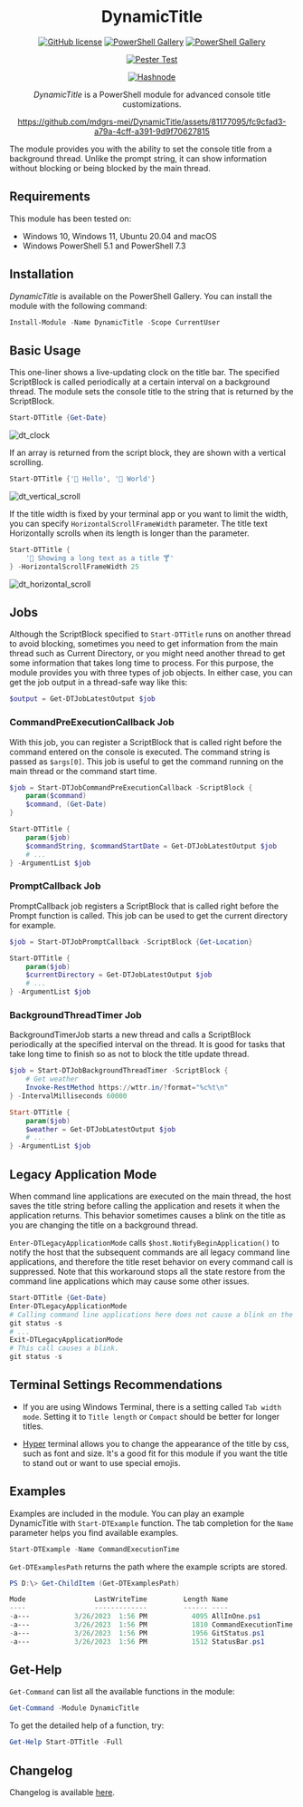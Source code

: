 <div align="center">

# DynamicTitle

[![GitHub license](https://img.shields.io/github/license/mdgrs-mei/DynamicTitle)](https://github.com/mdgrs-mei/DynamicTitle/blob/main/LICENSE)
[![PowerShell Gallery](https://img.shields.io/powershellgallery/p/DynamicTitle)](https://www.powershellgallery.com/packages/DynamicTitle)
[![PowerShell Gallery](https://img.shields.io/powershellgallery/dt/DynamicTitle)](https://www.powershellgallery.com/packages/DynamicTitle)

[![Pester Test](https://github.com/mdgrs-mei/DynamicTitle/actions/workflows/pester-test.yml/badge.svg)](https://github.com/mdgrs-mei/DynamicTitle/actions/workflows/pester-test.yml)
    
[![Hashnode](https://img.shields.io/badge/Hashnode-2962FF?style=for-the-badge&logo=hashnode&logoColor=white)](https://mdgrs.hashnode.dev/building-your-own-terminal-status-bar-in-powershell)

*DynamicTitle* is a PowerShell module for advanced console title customizations.

https://github.com/mdgrs-mei/DynamicTitle/assets/81177095/fc9cfad3-a79a-4cff-a391-9d9f70627815

</div>

The module provides you with the ability to set the console title from a background thread. Unlike the prompt string, it can show information without blocking or being blocked by the main thread.

## Requirements

This module has been tested on:

- Windows 10, Windows 11, Ubuntu 20.04 and macOS
- Windows PowerShell 5.1 and PowerShell 7.3

## Installation

*DynamicTitle* is available on the PowerShell Gallery. You can install the module with the following command:

```powershell
Install-Module -Name DynamicTitle -Scope CurrentUser
```

## Basic Usage

This one-liner shows a live-updating clock on the title bar. The specified ScriptBlock is called periodically at a certain interval on a background thread. The module sets the console title to the string that is returned by the ScriptBlock.

```powershell
Start-DTTitle {Get-Date}
```

![dt_clock](https://user-images.githubusercontent.com/81177095/224546336-b7ecc18f-31b6-4a9b-9688-22e0da81d266.gif)

If an array is returned from the script block, they are shown with a vertical scrolling.

```powershell
Start-DTTitle {'🌷 Hello', '🌼 World'}
```

![dt_vertical_scroll](https://user-images.githubusercontent.com/81177095/224547384-37f69aaf-0089-49f6-9728-589679142206.gif)

If the title width is fixed by your terminal app or you want to limit the width, you can specify `HorizontalScrollFrameWidth` parameter. The title text Horizontally scrolls when its length is longer than the parameter.

```powershell
Start-DTTitle {
    '🍷 Showing a long text as a title 🍸'
} -HorizontalScrollFrameWidth 25
```

![dt_horizontal_scroll](https://user-images.githubusercontent.com/81177095/224547683-9c417aa6-689f-403f-809f-ea2c4e696b63.gif)

## Jobs

Although the ScriptBlock specified to `Start-DTTitle` runs on another thread to avoid blocking, sometimes you need to get information from the main thread such as Current Directory, or you might need another thread to get some information that takes long time to process. For this purpose, the module provides you with three types of job objects. In either case, you can get the job output in a thread-safe way like this:

```powershell
$output = Get-DTJobLatestOutput $job
```

### CommandPreExecutionCallback Job

With this job, you can register a ScriptBlock that is called right before the command entered on the console is executed. The command string is passed as `$args[0]`. This job is useful to get the command running on the main thread or the command start time.

```powershell
$job = Start-DTJobCommandPreExecutionCallback -ScriptBlock {
    param($command)
    $command, (Get-Date)
}

Start-DTTitle {
    param($job)
    $commandString, $commandStartDate = Get-DTJobLatestOutput $job
    # ...
} -ArgumentList $job
```

### PromptCallback Job

PromptCallback job registers a ScriptBlock that is called right before the Prompt function is called. This job can be used to get the current directory for example.

```powershell
$job = Start-DTJobPromptCallback -ScriptBlock {Get-Location}

Start-DTTitle {
    param($job)
    $currentDirectory = Get-DTJobLatestOutput $job
    # ...
} -ArgumentList $job
```

### BackgroundThreadTimer Job

BackgroundTimerJob starts a new thread and calls a ScriptBlock periodically at the specified interval on the thread. It is good for tasks that take long time to finish so as not to block the title update thread.

```powershell
$job = Start-DTJobBackgroundThreadTimer -ScriptBlock {
    # Get weather
    Invoke-RestMethod https://wttr.in/?format="%c%t\n"
} -IntervalMilliseconds 60000

Start-DTTitle {
    param($job)
    $weather = Get-DTJobLatestOutput $job
    # ...
} -ArgumentList $job
```

## Legacy Application Mode

When command line applications are executed on the main thread, the host saves the title string before calling the application and resets it when the application returns. This behavior sometimes causes a blink on the title as you are changing the title on a background thread.

`Enter-DTLegacyApplicationMode` calls `$host.NotifyBeginApplication()` to notify the host that the subsequent commands are all legacy command line applications, and therefore the title reset behavior on every command call is suppressed. Note that this workaround stops all the state restore from the command line applications which may cause some other issues.

```powershell
Start-DTTitle {Get-Date}
Enter-DTLegacyApplicationMode
# Calling command line applications here does not cause a blink on the title.
git status -s
# ...
Exit-DTLegacyApplicationMode
# This call causes a blink.
git status -s
```

## Terminal Settings Recommendations

- If you are using Windows Terminal, there is a setting called `Tab width mode`. Setting it to `Title length` or `Compact` should be better for longer titles.

- [Hyper](https://github.com/vercel/hyper) terminal allows you to change the appearance of the title by css, such as font and size. It's a good fit for this module if you want the title to stand out or want to use special emojis.

## Examples

Examples are included in the module. You can play an example DynamicTitle with `Start-DTExample` function. The tab completion for the `Name` parameter helps you find available examples.

```powershell
Start-DTExample -Name CommandExecutionTime
```

`Get-DTExamplesPath` returns the path where the example scripts are stored.

```powershell
PS D:\> Get-ChildItem (Get-DTExamplesPath)

Mode                 LastWriteTime         Length Name
----                 -------------         ------ ----
-a---           3/26/2023  1:56 PM           4095 AllInOne.ps1
-a---           3/26/2023  1:56 PM           1810 CommandExecutionTime.ps1
-a---           3/26/2023  1:56 PM           1956 GitStatus.ps1
-a---           3/26/2023  1:56 PM           1512 StatusBar.ps1
```

## Get-Help

`Get-Command` can list all the available functions in the module:

```powershell
Get-Command -Module DynamicTitle
```

To get the detailed help of a function, try:

```powershell
Get-Help Start-DTTitle -Full
```

## Changelog

Changelog is available [here](https://github.com/mdgrs-mei/DynamicTitle/blob/main/CHANGELOG.md).
